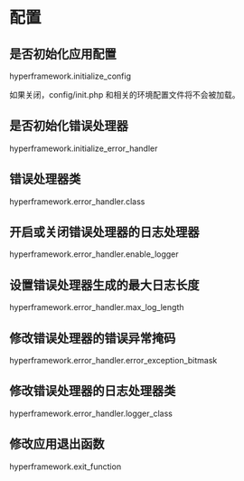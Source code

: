 # 配置

## 是否初始化应用配置
hyperframework.initialize_config

如果关闭，config/init.php 和相关的环境配置文件将不会被加载。

## 是否初始化错误处理器
hyperframework.initialize_error_handler

## 错误处理器类
hyperframework.error_handler.class

## 开启或关闭错误处理器的日志处理器
hyperframework.error_handler.enable_logger

## 设置错误处理器生成的最大日志长度

hyperframework.error_handler.max_log_length

## 修改错误处理器的错误异常掩码
hyperframework.error_handler.error_exception_bitmask

## 修改错误处理器的日志处理器类
 hyperframework.error_handler.logger_class

## 修改应用退出函数
hyperframework.exit_function
